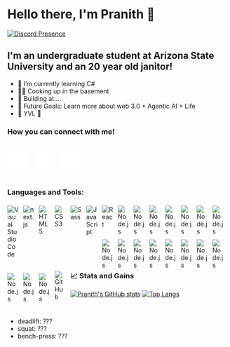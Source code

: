 # Hello there, I'm Pranith 👋

[![Discord Presence](https://lanyard.cnrad.dev/api/431161557041414154)](https://discord.com/users/431161557041414154)

## I'm an undergraduate student at Arizona State University and an 20 year old janitor!

- 🌱 I’m currently learning C#
- 👨‍💻 Cooking up in the basement
- 👯 Building at....
- 🥅 Future Goals: Learn more about web 3.0 + Agentic AI + Life
- 🎵 YVL 🧛

### How you can connect with me!

<div style="display: flex;">

[![website](./img/twitter-dark.svg)](https://twitter.com/PranTanTheMan)
&nbsp;&nbsp;

[![website](./img/linkedin-dark.svg)](https://www.linkedin.com/in/pranith-molakalapalli-b51655135/)
&nbsp;&nbsp;

[![website](./img/instagram-dark.svg)](https://www.instagram.com/itsyaboipranith/?hl=en)

</div>

### Languages and Tools:

<img align="left" alt="Visual Studio Code" width="26px" src="https://cdn.jsdelivr.net/gh/devicons/devicon/icons/vscode/vscode-original.svg" style="padding-right:10px; padding-top:5px; padding-bottom:5px;" />

<img align="left" alt="next.js" width="26px" src="https://cdn.jsdelivr.net/gh/devicons/devicon@latest/icons/nextjs/nextjs-original.svg" style="padding-right:10px; padding-top:5px; padding-bottom:5px;" />
          
<img align="left" alt="HTML5" width="26px" src="https://cdn.jsdelivr.net/gh/devicons/devicon/icons/html5/html5-original.svg" style="padding-right:10px; padding-top:5px; padding-bottom:5px;" />

<img align="left" alt="CSS3" width="26px" src="https://cdn.jsdelivr.net/gh/devicons/devicon/icons/css3/css3-original.svg" style="padding-right:10px; padding-top:5px; padding-bottom:5px;" />

<img align="left" alt="Sass" width="26px" src="https://cdn.jsdelivr.net/gh/devicons/devicon/icons/sass/sass-original.svg" style="padding-right:10px; padding-top:5px; padding-bottom:5px;" />

<img align="left" alt="JavaScript" width="26px" src="https://cdn.jsdelivr.net/gh/devicons/devicon/icons/javascript/javascript-original.svg" style="padding-right:10px; padding-top:5px; padding-bottom:5px;" />

<img align="left" alt="React" width="26px" src="https://cdn.jsdelivr.net/gh/devicons/devicon/icons/react/react-original.svg" style="padding-right:10px; padding-top:5px; padding-bottom:5px;" />

<img align="left" alt="Node.js" width="26px" src="https://cdn.jsdelivr.net/gh/devicons/devicon/icons/nodejs/nodejs-original.svg" style="padding-right:10px; padding-top:5px; padding-bottom:5px;" />

<img align="left" alt="Node.js" width="26px" src="https://cdn.jsdelivr.net/gh/devicons/devicon@latest/icons/typescript/typescript-original.svg" style="padding-right:10px; padding-top:5px; padding-bottom:5px;" />

<img align="left" alt="Node.js" width="26px" src="https://cdn.jsdelivr.net/gh/devicons/devicon/icons/trpc/trpc-original.svg" style="padding-right:10px; padding-top:5px; padding-bottom:5px;" />

<img align="left" alt="Node.js" width="26px" src="https://cdn.jsdelivr.net/gh/devicons/devicon@latest/icons/amazonwebservices/amazonwebservices-original-wordmark.svg" style="padding-right:10px; padding-top:5px; padding-bottom:5px;" />

<img align="left" alt="Node.js" width="26px" src="https://cdn.jsdelivr.net/gh/devicons/devicon/icons/azure/azure-original.svg" style="padding-right:10px; padding-top:5px; padding-bottom:5px;" />

<img align="left" alt="Node.js" width="26px" src="https://cdn.jsdelivr.net/gh/devicons/devicon/icons/supabase/supabase-original.svg" style="padding-right:10px; padding-top:5px; padding-bottom:5px;" />

<img align="left" alt="Node.js" width="26px" src="https://cdn.jsdelivr.net/gh/devicons/devicon/icons/rust/rust-original.svg" style="padding-right:10px; padding-top:5px; padding-bottom:5px;" />

<img align="left" alt="Node.js" width="26px" src="https://cdn.jsdelivr.net/gh/devicons/devicon/icons/tailwindcss/tailwindcss-original.svg" style="padding-right:10px; padding-top:5px; padding-bottom:5px;" />

<img align="left" alt="Node.js" width="26px" src="https://cdn.jsdelivr.net/gh/devicons/devicon/icons/postgresql/postgresql-original.svg" style="padding-right:10px; padding-top:5px; padding-bottom:5px;" />

<img align="left" alt="Node.js" width="26px" src="https://cdn.jsdelivr.net/gh/devicons/devicon/icons/java/java-original.svg" style="padding-right:10px; padding-top:5px; padding-bottom:5px;" />

<img align="left" alt="Node.js" width="26px" src="https://cdn.jsdelivr.net/gh/devicons/devicon/icons/python/python-original.svg" style="padding-right:10px; padding-top:5px; padding-bottom:5px;" />

<img align="left" alt="Node.js" width="26px" src="https://cdn.jsdelivr.net/gh/devicons/devicon/icons/powershell/powershell-original.svg" style="padding-right:10px; padding-top:5px; padding-bottom:5px;" />

<img align="left" alt="Node.js" width="26px" src="https://cdn.jsdelivr.net/gh/devicons/devicon/icons/flask/flask-original.svg" style="padding-right:10px;padding-top:5px;padding-bottom:5px;" />

<img align="left" alt="Node.js" width="26px" src="https://cdn.jsdelivr.net/gh/devicons/devicon/icons/pytorch/pytorch-original.svg" style="padding-right:10px;padding-top:5px;padding-bottom:5px;" />

<img align="left" alt="Node.js" width="26px" src="https://cdn.jsdelivr.net/gh/devicons/devicon/icons/tensorflow/tensorflow-original.svg" style="padding-right:10px;padding-top:5px;padding-bottom:5px;" />

<img align="left" alt="Node.js" width="26px" src="https://cdn.jsdelivr.net/gh/devicons/devicon/icons/figma/figma-original.svg" style="padding-right:10px;padding-top:5px;padding-bottom:5px;" />

<img align="left" alt="Node.js" width="26px" src="https://cdn.jsdelivr.net/gh/devicons/devicon/icons/docker/docker-original.svg" style="padding-right:10px;padding-top:5px;padding-bottom:5px;" />

<img align="left" alt="Node.js" width="26px" src="https://cdn.jsdelivr.net/gh/devicons/devicon/icons/prisma/prisma-original.svg" style="padding-right:10px;padding-top:5px;padding-bottom:5px;" />

[<img align="left" alt="GitHub" width="26px" src="https://user-images.githubusercontent.com/3369400/139447912-e0f43f33-6d9f-45f8-be46-2df5bbc91289.png" style="padding-right:10px;" />](https://github.com/PranTanTheMan)

<br />
<br />

### 📈 Stats and Gains

[![Pranith's GitHub stats](https://github-readme-stats.vercel.app/api?username=prantantheman&count_private=true&show_icons=true&theme=midnight-purple)](https://github.com/anuraghazra/github-readme-stats)
[![Top Langs](https://github-readme-stats.vercel.app/api/top-langs/?username=prantantheman)](https://github.com/anuraghazra/github-readme-stats)

<br />

- deadlift: ???
- squat: ???
- bench-press: ???

<br />
<br />

[twitter]: https://twitter.com/PranTanTheMan
[instagram]: https://www.instagram.com/itsyaboipranith/?hl=en
[linkedin]: https://www.linkedin.com/in/pranith-molakalapalli-b51655135/
